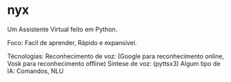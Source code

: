 # nyx
 Um Assistente Virtual feito em Python.

 Foco:
    Facil de aprender,
    Rápido e expansível.

Técnologias: 
    Reconhecimento de voz: (Google para reconhecimento online, Vosk para reconhecimento offline)
    Síntese de voz: (pyttsx3)
    Algum tipo de IA: Comandos, NLU
